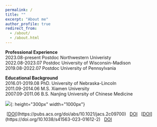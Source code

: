 ```yaml
---
permalink: /
title: ""
excerpt: "About me"
author_profile: true
redirect_from: 
  - /about/
  - /about.html
---
```


<span style='color: $twitter-color;'>**Professional Experience**</span>
<br/>2023.08-present    Postdoc Northwestern Univeristy
<br/>2022.08-2023.07    Postdoc University of Wisconsin-Madison
<br/>2019.08-2022.07    Postdoc University of Pennsylvania

<span style='color: $twitter-color;'>**Educational Background**</span>
<br/>2016.01-2019.08    PhD. University of Nebraska-Lincoln
<br/>2011.09-2014.06    M.S. Xiamen University 
<br/>2007.09-2011.06    B.S. Nanjing University of Chinese Medicine

![]({{site.baseurl}}/images/website_homepage.png){: height="300px" width="1000px"}
<br/>
<p class="text-justify">
&nbsp;<i class="fab fa-sistrix" style="color: #f53100;"></i>[<u>DOI</u>](https://pubs.acs.org/doi/abs/10.1021/jacs.2c09700)
&nbsp;&nbsp;<i class="fab fa-sistrix" style="color: #f53100;"></i><u>DOI</u>
&nbsp;&nbsp;<i class="fab fa-sistrix" style="color: #f53100;"></i>[<u>DOI</u>](https://doi.org/10.1038/s41563-023-01612-2)
&nbsp;&nbsp;<i class="fab fa-sistrix" style="color: #f53100;"></i><u>DOI</u>
</p>
